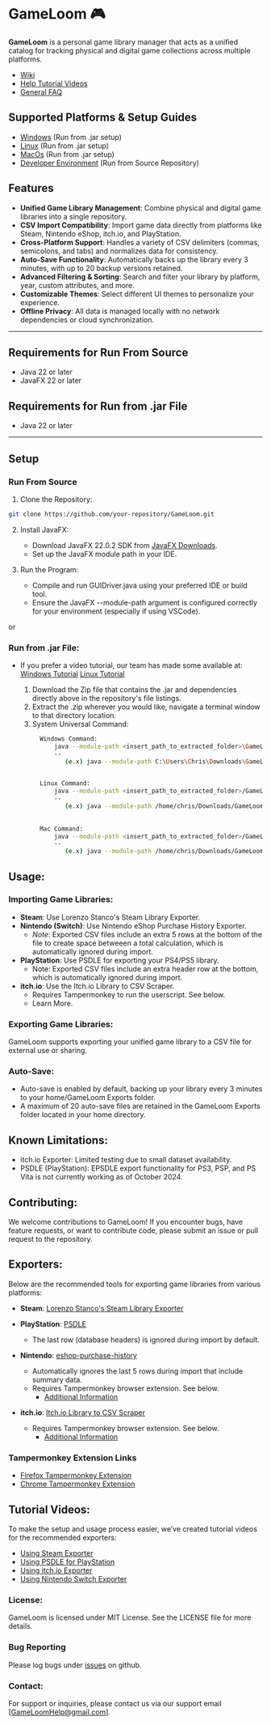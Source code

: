 # GameLoom 🎮

**GameLoom** is a personal game library manager that acts as a unified catalog for tracking physical and digital game collections across multiple platforms.
- [Wiki](https://github.com/Game-Loom/GameLoom/wiki)
- [Help Tutorial Videos](https://www.youtube.com/@GameLoomSupport)
- [General FAQ]()

## Supported Platforms & Setup Guides
- [Windows](https://github.com/Game-Loom/GameLoom/wiki/Windows-Setup) (Run from .jar setup)
- [Linux](https://github.com/Game-Loom/GameLoom/wiki/Linux-Setup) (Run from .jar setup)
- [MacOs](https://github.com/Game-Loom/GameLoom/wiki/MacOs-Setup) (Run from .jar setup)
- [Developer Environment](https://github.com/Game-Loom/GameLoom/wiki/Developer-Environment-Setup) (Run from Source Repository) 

## Features
- **Unified Game Library Management**: Combine physical and digital game libraries into a single repository.
- **CSV Import Compatibility**: Import game data directly from platforms like Steam, Nintendo eShop, itch.io, and PlayStation.
- **Cross-Platform Support**: Handles a variety of CSV delimiters (commas, semicolons, and tabs) and normalizes data for consistency.
- **Auto-Save Functionality**: Automatically backs up the library every 3 minutes, with up to 20 backup versions retained.
- **Advanced Filtering & Sorting**: Search and filter your library by platform, year, custom attributes, and more.
- **Customizable Themes**: Select different UI themes to personalize your experience.
- **Offline Privacy**: All data is managed locally with no network dependencies or cloud synchronization.

---

## Requirements for Run From Source
- Java 22 or later
- JavaFX 22 or later

## Requirements for Run from .jar File
- Java 22 or later

---

## Setup

### **Run From Source**
   1. Clone the Repository:
   ```bash
   git clone https://github.com/your-repository/GameLoom.git
   ```
   2. Install JavaFX:
      - Download JavaFX 22.0.2 SDK from [JavaFX Downloads](https://jdk.java.net/javafx22/).
      - Set up the JavaFX module path in your IDE.

   3. Run the Program:
      - Compile and run GUIDriver.java using your preferred IDE or build tool.
      - Ensure the JavaFX --module-path argument is configured correctly for your environment (especially if using VSCode).

or

### **Run from .jar File**:
* If you prefer a video tutorial, our team has made some available at:
   [Windows Tutorial](https://youtu.be/a2tN3ApXKEo)
   [Linux Tutorial](https://youtu.be/aA_0lpqbn7g)

   1. Download the Zip file that contains the .jar and dependencies directly above in the repository's file listings.
   2. Extract the .zip wherever you would like, navigate a terminal window to that directory location.
   3. System Universal Command:
      ```bash
        Windows Command:
            java --module-path <insert_path_to_extracted_folder>\GameLoom\lib\windows\javafx-sdk-22.0.2\lib\ --add-modules javafx.controls,javafx.fxml -jar GameLoom.jar
            --
               (e.x) java --module-path C:\Users\Chris\Downloads\GameLoom\lib\windows\javafx-sdk-22.0.2\lib\ --add-modules javafx.controls,javafx.fxml -jar GameLoom.jar

            
        Linux Command:
            java --module-path <insert_path_to_extracted_folder>/GameLoom/lib/linux/javafx-sdk-22.0.2/lib/ --add-modules javafx.controls,javafx.fxml -jar GameLoom.jar
            --
               (e.x) java --module-path /home/chris/Downloads/GameLoom/lib/linux/javafx-sdk-22.0.2/lib/ --add-modules javafx.controls,javafx.fxml -jar GameLoom.jar
            
            
        Mac Command:
            java --module-path <insert_path_to_extracted_folder>/GameLoom/lib/mac/javafx-sdk-22.0.2/lib/ --add-modules javafx.controls,javafx.fxml -jar GameLoom.jar
            --
               (e.x) java --module-path /home/chris/Downloads/GameLoom/lib/mac/javafx-sdk-22.0.2/lib/ --add-modules javafx.controls,javafx.fxml -jar GameLoom.jar
         ```
## Usage:
### Importing Game Libraries:
  - **Steam**: Use Lorenzo Stanco's Steam Library Exporter.
  - **Nintendo (Switch)**: Use Nintendo eShop Purchase History Exporter.
      - *Note*: Exported CSV files include an extra 5 rows at the bottom of the file to create space betweeen a total calculation, which is automatically ignored during import.
  - **PlayStation**: Use PSDLE for exporting your PS4/PS5 library.
     - Note: Exported CSV files include an extra header row at the bottom, which is automatically ignored during import.
  - **itch.io**: Use the Itch.io Library to CSV Scraper.
     - Requires Tampermonkey to run the userscript. See below.
     - Learn More.

### Exporting Game Libraries:
GameLoom supports exporting your unified game library to a CSV file for external use or sharing.

### Auto-Save:
- Auto-save is enabled by default, backing up your library every 3 minutes to your home/GameLoom Exports folder.
- A maximum of 20 auto-save files are retained in the GameLoom Exports folder located in your home directory.

## Known Limitations:
- itch.io Exporter: Limited testing due to small dataset availability.
- PSDLE (PlayStation): EPSDLE export functionality for PS3, PSP, and PS Vita is not currently working as of October 2024.

## Contributing:
We welcome contributions to GameLoom! If you encounter bugs, have feature requests, or want to contribute code, please submit an issue or pull request to the repository.

## Exporters:
Below are the recommended tools for exporting game libraries from various platforms:

- **Steam**: [Lorenzo Stanco's Steam Library Exporter](https://www.lorenzostanco.com/lab/steam/)
- **PlayStation**: [PSDLE](https://repod.github.io/psdle/)
   - The last row (database headers) is ignored during import by default.
   
- **Nintendo**: [eshop-purchase-history](https://github.com/redphx/eshop-purchase-history)
   - Automatically ignores the last 5 rows during import that include summary data.
   - Requires Tampermonkey browser extension. See below.
      - [Additional Information](https://www.reddit.com/r/nintendo/comments/8w1s65/i_made_a_script_to_export_your_purchase_history/)
     
- **itch.io**: [Itch.io Library to CSV Scraper](https://gist.github.com/abraxas86/ad72ba46b6cdd86dc63058bba0c629c2#file-itchiocollectiontocsv-user-js)
   - Requires Tampermonkey browser extension. See below.
      - [Additional Information](https://itch.io/blog/572343/big-improvements-to-library-to-csv-scraper)

### Tampermonkey Extension Links
- [Firefox Tampermonkey Extension](https://addons.mozilla.org/en-US/firefox/addon/tampermonkey/)
- [Chrome Tampermonkey Extension](https://chromewebstore.google.com/detail/tampermonkey/dhdgffkkebhmkfjojejmpbldmpobfkfo)

## Tutorial Videos:
To make the setup and usage process easier, we’ve created tutorial videos for the recommended exporters:
- [Using Steam Exporter](https://youtu.be/OeS60dwbXBQ)
- [Using PSDLE for PlayStation](https://youtu.be/vphXnajoUPY)
- [Using itch.io Exporter](https://youtu.be/0QkQZILQ5zk)
- [Using Nintendo Switch Exporter](https://youtu.be/hGhZ3xFpy00)

### License:
GameLoom is licensed under MIT License. See the LICENSE file for more details.

### Bug Reporting
Please log bugs under [issues](https://github.com/Game-Loom/GameLoom/branches) on github.

### Contact:
For support or inquiries, please contact us via our support email [GameLoomHelp@gmail.com].
